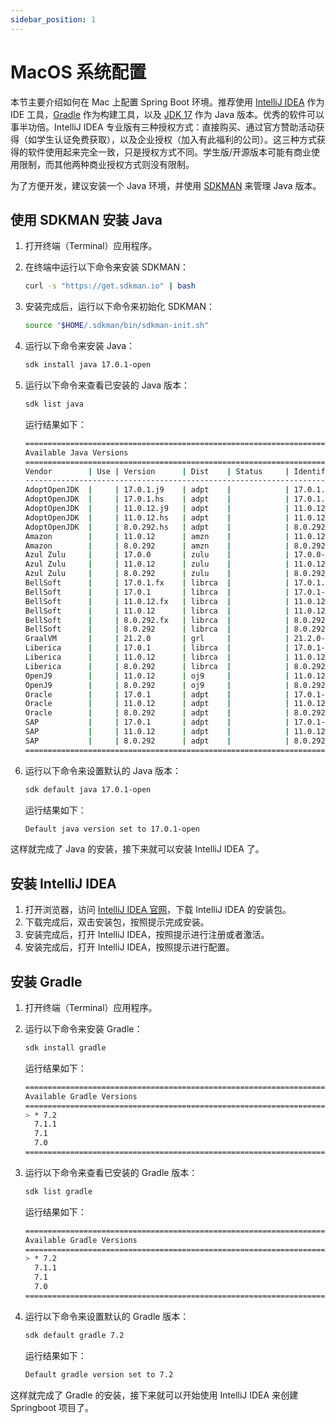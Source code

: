 ```yaml
---
sidebar_position: 1
---
```


# MacOS 系统配置


本节主要介绍如何在 Mac 上配置 Spring Boot 环境。推荐使用 [IntelliJ IDEA](https://www.jetbrains.com/idea/) 作为 IDE 工具，[Gradle](https://gradle.org/) 作为构建工具，以及 [JDK 17](https://www.oracle.com/java/technologies/javase-jdk17-downloads.html) 作为 Java 版本。优秀的软件可以事半功倍。IntelliJ IDEA 专业版有三种授权方式：直接购买、通过官方赞助活动获得（如学生认证免费获取），以及企业授权（加入有此福利的公司）。这三种方式获得的软件使用起来完全一致，只是授权方式不同。学生版/开源版本可能有商业使用限制，而其他两种商业授权方式则没有限制。

为了方便开发，建议安装一个 Java 环境，并使用 [SDKMAN](https://sdkman.io/) 来管理 Java 版本。

## 使用 SDKMAN 安装 Java

1. 打开终端（Terminal）应用程序。

2. 在终端中运行以下命令来安装 SDKMAN：

    ```bash
    curl -s "https://get.sdkman.io" | bash
    ```

3. 安装完成后，运行以下命令来初始化 SDKMAN：

    ```bash
    source "$HOME/.sdkman/bin/sdkman-init.sh"
    ```

4. 运行以下命令来安装 Java：

    ```bash
    sdk install java 17.0.1-open
    ```

5. 运行以下命令来查看已安装的 Java 版本：

    ```bash
    sdk list java
    ```
    运行结果如下：

    ```bash
    ================================================================================
    Available Java Versions
    ================================================================================
    Vendor        | Use | Version      | Dist    | Status     | Identifier
    --------------------------------------------------------------------------------
    AdoptOpenJDK  |     | 17.0.1.j9    | adpt    |            | 17.0.1.j9-adpt
    AdoptOpenJDK  |     | 17.0.1.hs    | adpt    |            | 17.0.1.hs-adpt
    AdoptOpenJDK  |     | 11.0.12.j9   | adpt    |            | 11.0.12.j9-adpt
    AdoptOpenJDK  |     | 11.0.12.hs   | adpt    |            | 11.0.12.hs-adpt
    AdoptOpenJDK  |     | 8.0.292.hs   | adpt    |            | 8.0.292.hs-adpt
    Amazon        |     | 11.0.12      | amzn    |            | 11.0.12-amzn
    Amazon        |     | 8.0.292      | amzn    |            | 8.0.292-amzn
    Azul Zulu     |     | 17.0.0       | zulu    |            | 17.0.0-zulu
    Azul Zulu     |     | 11.0.12      | zulu    |            | 11.0.12-zulu
    Azul Zulu     |     | 8.0.292      | zulu    |            | 8.0.292-zulu
    BellSoft      |     | 17.0.1.fx    | librca  |            | 17.0.1.fx-librca
    BellSoft      |     | 17.0.1       | librca  |            | 17.0.1-librca
    BellSoft      |     | 11.0.12.fx   | librca  |            | 11.0.12.fx-librca
    BellSoft      |     | 11.0.12      | librca  |            | 11.0.12-librca
    BellSoft      |     | 8.0.292.fx   | librca  |            | 8.0.292.fx-librca
    BellSoft      |     | 8.0.292      | librca  |            | 8.0.292-librca
    GraalVM       |     | 21.2.0       | grl     |            | 21.2.0-grl
    Liberica      |     | 17.0.1       | librca  |            | 17.0.1-librca
    Liberica      |     | 11.0.12      | librca  |            | 11.0.12-librca
    Liberica      |     | 8.0.292      | librca  |            | 8.0.292-librca
    OpenJ9        |     | 11.0.12      | oj9     |            | 11.0.12-oj9
    OpenJ9        |     | 8.0.292      | oj9     |            | 8.0.292-oj9
    Oracle        |     | 17.0.1       | adpt    |            | 17.0.1-adpt
    Oracle        |     | 11.0.12      | adpt    |            | 11.0.12-adpt
    Oracle        |     | 8.0.292      | adpt    |            | 8.0.292-adpt
    SAP           |     | 17.0.1       | adpt    |            | 17.0.1-adpt
    SAP           |     | 11.0.12      | adpt    |            | 11.0.12-adpt
    SAP           |     | 8.0.292      | adpt    |            | 8.0.292-adpt
   ================================================================================
    ```

6. 运行以下命令来设置默认的 Java 版本：

    ```bash
    sdk default java 17.0.1-open
    ```
    运行结果如下：

    ```bash
    Default java version set to 17.0.1-open
    ```

这样就完成了 Java 的安装，接下来就可以安装 IntelliJ IDEA 了。

## 安装 IntelliJ IDEA

1. 打开浏览器，访问 [IntelliJ IDEA 官网](https://www.jetbrains.com/idea/)，下载 IntelliJ IDEA 的安装包。
2. 下载完成后，双击安装包，按照提示完成安装。
3. 安装完成后，打开 IntelliJ IDEA，按照提示进行注册或者激活。
4. 安装完成后，打开 IntelliJ IDEA，按照提示进行配置。

## 安装 Gradle

1. 打开终端（Terminal）应用程序。
2. 运行以下命令来安装 Gradle：

    ```bash
    sdk install gradle
    ```
    运行结果如下：

    ```bash
    ================================================================================
    Available Gradle Versions
    ================================================================================
    > * 7.2
      7.1.1
      7.1
      7.0
    ================================================================================
    ```
3. 运行以下命令来查看已安装的 Gradle 版本：

    ```bash
    sdk list gradle
    ```
    运行结果如下：

    ```bash
    ================================================================================
    Available Gradle Versions
    ================================================================================
    > * 7.2
      7.1.1
      7.1
      7.0
    ================================================================================
    ```
4. 运行以下命令来设置默认的 Gradle 版本：

    ```bash
    sdk default gradle 7.2
    ```
    运行结果如下：

    ```bash
    Default gradle version set to 7.2
    ```
这样就完成了 Gradle 的安装，接下来就可以开始使用 IntelliJ IDEA 来创建 Springboot 项目了。



